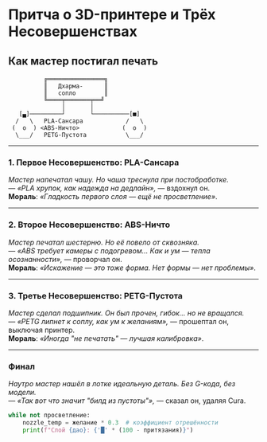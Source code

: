 # Притча о 3D-принтере и Трёх Несовершенствах

## Как мастер постигал печать

``` text
          ╔════════════════╗
          ║   Дхарма-      ║
          ║   сопло        ║
          ╚════╤═══════╤══╝
               │       │
   [▄]─────────┘       └──────────[■]
  /   \   PLA-Сансара            /   \
 (  o  ) <ABS-Ничто>            (  o  )
  \___/   PETG-Пустота           \___/
```

---

### **1. Первое Несовершенство: PLA-Сансара**  

*Мастер напечатал чашу. Но чаша треснула при постобработке.*  
— *«PLA хрупок, как надежда на дедлайн»,* — вздохнул он.  
**Мораль**: *«Гладкость первого слоя — ещё не просветление»*.  

---

### **2. Второе Несовершенство: ABS-Ничто**  

*Мастер печатал шестерню. Но её повело от сквозняка.*  
— *«ABS требует камеры с подогревом... Как и ум — тепла осознанности»,* — проворчал он.  
**Мораль**: *«Искажение — это тоже форма. Нет формы — нет проблемы»*.  

---

### **3. Третье Несовершенство: PETG-Пустота**  

*Мастер сделал подшипник. Он был прочен, гибок... но не вращался.*  
— *«PETG липнет к соплу, как ум к желаниям»,* — прошептал он, выключая принтер.  
**Мораль**: *«Иногда "не печатать" — лучшая калибровка»*.  

---

### **Финал**  

*Наутро мастер нашёл в лотке идеальную деталь. Без G-кода, без модели.*  
— *«Так вот что значит "билд из пустоты"»,* — сказал он, удаляя Cura.  

```python
while not просветление:
    nozzle_temp = желание * 0.3  # коэффициент отрешённости
    print(f"Слой {дао}: {'█' * (100 - притязания)}")
```  
